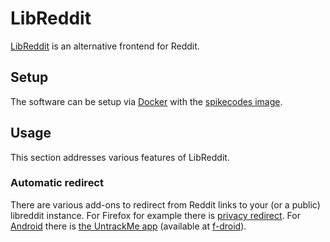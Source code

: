 # LibReddit

[LibReddit](https://github.com/spikecodes/libreddit) is an alternative frontend for
Reddit.

## Setup

The software can be setup via [Docker](/wiki/docker.md) with the
[spikecodes image](./docker/spikecodes_-_libreddit.md).

## Usage

This section addresses various features of LibReddit.

### Automatic redirect

There are various add-ons to redirect from Reddit links to your (or a public)
libreddit instance.
For Firefox for example there is
[privacy redirect](https://addons.mozilla.org/en-US/firefox/addon/privacy-redirect/).
For [Android](/wiki/android.md) there is [the UntrackMe app](https://framagit.org/tom79/nitterizeme)
(available at [f-droid](./android/f-droid.md)).
